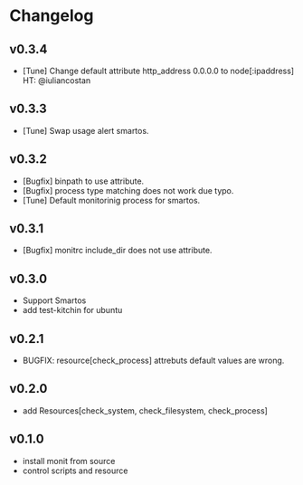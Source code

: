 # Changelog

## v0.3.4

- [Tune] Change default attribute http_address 0.0.0.0 to node[:ipaddress] HT: @iuliancostan

## v0.3.3

- [Tune] Swap usage alert smartos.

## v0.3.2

- [Bugfix] binpath to use attribute.
- [Bugfix] process type matching does not work due typo.
- [Tune] Default monitorinig process for smartos. 

## v0.3.1

- [Bugfix] monitrc include_dir does not use attribute.

## v0.3.0

- Support Smartos
- add test-kitchin for ubuntu

## v0.2.1

- BUGFIX: resource[check_process] attrebuts default values are wrong.

## v0.2.0

- add Resources[check_system, check_filesystem, check_process]


## v0.1.0

- install monit from source
- control scripts and resource
